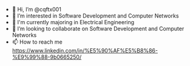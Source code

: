 - 👋 Hi, I’m @cqftx001
- 👀 I’m interested in Software Development and Computer Networks
- 🌱 I'm currently majoring in Electrical Engineering
- 💞️ I’m looking to collaborate on Software Development and Computer Networks
- 📫 How to reach me https://www.linkedin.com/in/%E5%90%AF%E5%B8%86-%E9%99%88-9b0665250/

<!---
cqftx001/cqftx001 is a ✨ special ✨ repository because its `README.md` (this file) appears on your GitHub profile.
You can click the Preview link to take a look at your changes.
--->
